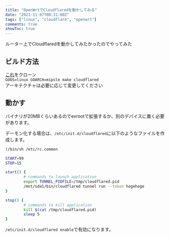 ```yaml
---
title: "OpenWrtでCloudflaredを動かしてみる"
date: "2021-11-07T08:31:00Z"
tags: ["linux", "cloudflare", "openwrt"]
comments: true
showToc: true
---
```


ルーター上でCloudflaredを動かしてみたかったのでやってみた

## ビルド方法

[これ](https://github.com/cloudflare/cloudflared)をクローン  
`GOOS=linux GOARCH=mipsle make cloudflared`  
アーキテクチャは必要に応じて変更してください

## 動かす

バイナリが20MBくらいあるのでexrootで拡張するか、別のデバイスに置く必要があります。

デーモン化する場合は、`/etc/init.d/cloudflared`に以下のようなファイルを作成します。
```bash
!/bin/sh /etc/rc.common

START=99
STOP=15

start() {
        # commands to launch application
        export TUNNEL_PIDFILE=/tmp/cloudflared.pid
        /mnt/sda1/bin/cloudflared tunnel run --token hogehoge
}

stop() {
        # commands to kill application
        kill $(cat /tmp/cloudflared.pid)
        sleep 5
}
```
`/etc/init.d/cloudflared enable`で有効になります。